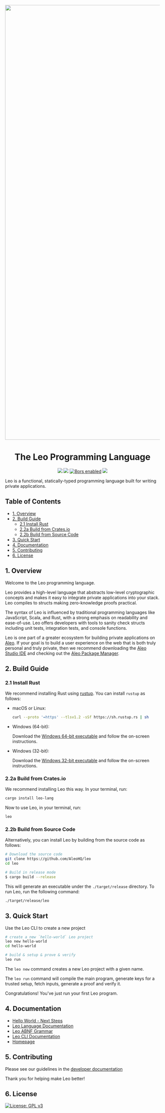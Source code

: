 <p align="center">
    <img width="1412" src="https://cdn.aleo.org/leo/banner.png">
</p>

<h1 align="center">The Leo Programming Language</h1>

<p align="center">
    <a href="https://github.com/AleoHQ/leo/actions"><img src="https://github.com/AleoHQ/leo/workflows/CI/badge.svg"></a>
    <a href="https://codecov.io/gh/AleoHQ/leo"><img src="https://codecov.io/gh/AleoHQ/leo/branch/master/graph/badge.svg?token=S6MWO60SYL"/></a>
    <a href="https://app.bors.tech/repositories/31738"><img src="https://bors.tech/images/badge_small.svg" alt="Bors enabled"></a>
    <a href="https://discord.gg/5v2ynrw2ds"><img src="https://img.shields.io/discord/700454073459015690?logo=discord"/></a>
</p>

Leo is a functional, statically-typed programming language built for writing private applications.

## <a name='TableofContents'></a>Table of Contents

* [1. Overview](#1-overview)
* [2. Build Guide](#2-build-guide)
    * [2.1 Install Rust](#21-install-rust)
    * [2.2a Build from Crates.io](#22a-build-from-cratesio)
    * [2.2b Build from Source Code](#22b-build-from-source-code)
* [3. Quick Start](#3-quick-start)
* [4. Documentation](#4-documentation)
* [5. Contributing](#5-contributing)
* [6. License](#6-license)


## 1. Overview

Welcome to the Leo programming language.

Leo provides a high-level language that abstracts low-level cryptographic concepts and makes it easy to 
integrate private applications into your stack. Leo compiles to structs making zero-knowledge proofs practical.

The syntax of Leo is influenced by traditional programming languages like JavaScript, Scala, and Rust, with a strong emphasis on readability and ease-of-use.
Leo offers developers with tools to sanity check structs including unit tests, integration tests, and console functions.

Leo is one part of a greater ecosystem for building private applications on [Aleo](https://aleo.org/). If your goal is to build a user experience
on the web that is both truly personal and truly private, then we recommend downloading the [Aleo Studio IDE](https://aleo.studio/)
and checking out the [Aleo Package Manager](https://aleo.pm/).

## 2. Build Guide

### 2.1 Install Rust

We recommend installing Rust using [rustup](https://www.rustup.rs/). You can install `rustup` as follows:

- macOS or Linux:
  ```bash
  curl --proto '=https' --tlsv1.2 -sSf https://sh.rustup.rs | sh
  ```

- Windows (64-bit):  
  
  Download the [Windows 64-bit executable](https://win.rustup.rs/x86_64) and follow the on-screen instructions.

- Windows (32-bit):  
  
  Download the [Windows 32-bit executable](https://win.rustup.rs/i686) and follow the on-screen instructions.

### 2.2a Build from Crates.io

We recommend installing Leo this way. In your terminal, run:

```bash
cargo install leo-lang
```

Now to use Leo, in your terminal, run:
```bash
leo
```
 
### 2.2b Build from Source Code

Alternatively, you can install Leo by building from the source code as follows:

```bash
# Download the source code
git clone https://github.com/AleoHQ/leo
cd leo

# Build in release mode
$ cargo build --release
```

This will generate an executable under the `./target/release` directory. To run Leo, run the following command:
```bash
./target/release/leo
```

## 3. Quick Start

Use the Leo CLI to create a new project

```bash
# create a new `hello-world` Leo project
leo new hello-world
cd hello-world

# build & setup & prove & verify
leo run
```

The `leo new` command creates a new Leo project with a given name.

The `leo run` command will compile the main program, generate keys for a trusted setup, fetch inputs, generate a proof and verify it.

Congratulations! You've just run your first Leo program.

## 4. Documentation

* [Hello World - Next Steps](https://developer.aleo.org/developer/getting_started/hello_world)
* [Leo Language Documentation](https://developer.aleo.org/developer/language/layout)
* [Leo ABNF Grammar](./grammar/README.md)
* [Leo CLI Documentation](https://developer.aleo.org/developer/cli/new)
* [Homepage](https://developer.aleo.org/developer/getting_started/overview)

## 5. Contributing
 
Please see our guidelines in the [developer documentation](https://developer.aleo.org/developer/additional_material/contributing)

Thank you for helping make Leo better!

## 6. License 
[![License: GPL v3](https://img.shields.io/badge/License-GPLv3-blue.svg)](./LICENSE.md)

